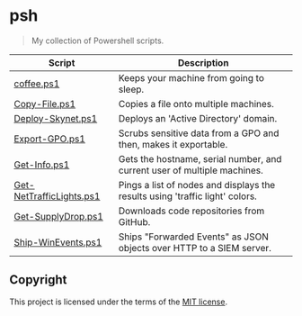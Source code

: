 # psh
> My collection of Powershell scripts.

| Script     | Description |
| ------ | ----------- |
| [coffee.ps1](/coffee.ps1) | Keeps your machine from going to sleep. |
| [Copy-File.ps1](Copy-File.ps1) | Copies a file onto multiple machines. |
| [Deploy-Skynet.ps1](/Deploy-Skynet.ps1) | Deploys an 'Active Directory' domain. |
| [Export-GPO.ps1](/Export-GPO.ps1) | Scrubs sensitive data from a GPO and then, makes it exportable. |
| [Get-Info.ps1](Get-Info.ps1) | Gets the hostname, serial number, and current user of multiple machines. |
| [Get-NetTrafficLights.ps1](Get-NetTrafficLights.ps1) | Pings a list of nodes and displays the results using 'traffic light' colors.|
| [Get-SupplyDrop.ps1](/Get-SupplyDrop.ps1) | Downloads code repositories from GitHub. |
| [Ship-WinEvents.ps1](/Ship-WinEvents.ps1) | Ships "Forwarded Events" as JSON objects over HTTP to a SIEM server. |


## Copyright
This project is licensed under the terms of the [MIT license](/LICENSE).
